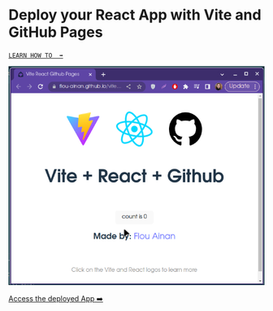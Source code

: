 # Deploy your React App with Vite and GitHub Pages

[`LEARN HOW TO  ➡️`](https://github.com/flou-ainan/flou-open-studies/tree/main/How_to_Deploy_Vite_%2B_React_on_Github_Pages)

![Alt text](image.png)

[Access the deployed App  ➡️](https://flou-ainan.github.io/vite-react-github-pages/)